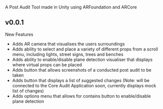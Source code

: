 A Post Audit Tool made in Unity using ARFoundation and ARCore

## v0.0.1

New Features
- Adds AR camera that visualises the users surroundings 
- Adds ability to select and place a variety of different props from a scroll menu, including lights, street signs, trees and benches
- Adds ability to enable/disable plane detection visualiser that displays where virtual props can be placed
- Adds button that allows screenshots of a conducted post audit to be taken
- Adds button that displays a list of suggested changes (Note: will be connected to the Core Audit Application soon, currently displays mock list of changes)
- Adds options menu that allows for contains button to enable/disable plane detection